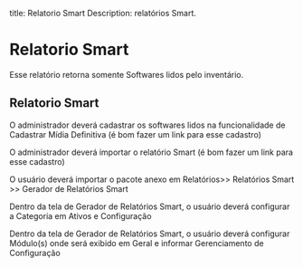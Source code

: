title: Relatorio Smart
Description: relatórios Smart.

# Relatorio Smart

Esse relatório retorna somente Softwares lidos pelo inventário.

## Relatorio Smart

O administrador deverá cadastrar os softwares lidos na funcionalidade de Cadastrar Mídia Definitiva (é bom fazer um link para esse cadastro)

O administrador deverá importar o relatório Smart (é bom fazer um link para esse cadastro)

O usuário deverá importar o pacote anexo em Relatórios>> Relatórios Smart >> Gerador de Relatórios Smart

Dentro da tela de Gerador de Relatórios Smart, o usuário deverá configurar a Categoria em Ativos e Configuração

Dentro da tela de Gerador de Relatórios Smart, o usuário deverá configurar Módulo(s) onde será exibido em Geral e informar Gerenciamento de Configuração


<!-- !!! tip "About"

    <b>Product/Version:</b> CITSmart | 9.00 &nbsp;&nbsp;
    <b>Updated:</b>01/18/2019 – Anna Martins
